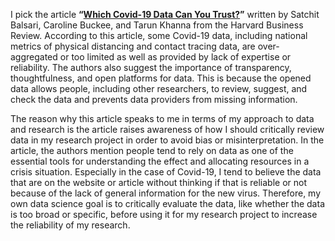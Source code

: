  I pick the article **“[Which Covid-19 Data Can You Trust?](https://hbr.org/2020/05/which-covid-19-data-can-you-trust)”** written by Satchit Balsari, Caroline Buckee, and Tarun Khanna from the Harvard Business Review. According to this article, some Covid-19 data, including national metrics of physical distancing and contact tracing data, are over-aggregated or too limited as well as provided by lack of expertise or reliability. The authors also suggest the importance of transparency, thoughtfulness, and open platforms for data. This is because the opened data allows people, including other researchers, to review, suggest, and check the data and prevents data providers from missing information. 
 
The reason why this article speaks to me in terms of my approach to data and research is the article raises awareness of how I should critically review data in my research project in order to avoid bias or misinterpretation. In the article, the authors mention people tend to rely on data as one of the essential tools for understanding the effect and allocating resources in a crisis situation. Especially in the case of Covid-19, I tend to believe the data that are on the website or article without thinking if that is reliable or not because of the lack of general information for the new virus. Therefore, my own data science goal is to critically evaluate the data, like whether the data is too broad or specific, before using it for my research project to increase the reliability of my research.  
